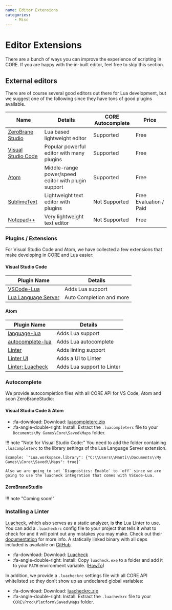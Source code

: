 ```yaml
---
name: Editor Extensions
categories:
    - Misc
---
```


# Editor Extensions

There are a bunch of ways you can improve the experience of scripting in CORE. If you are happy with the in-built editor, feel free to skip this section.

## External editors

There are of course several good editors out there for Lua development, but we suggest one of the following since they have tons of good plugins available.

| Name                                                                    | Details                                             | CORE Autocomplete | Price                  |
| ----------------------------------------------------------------------- | --------------------------------------------------- | ----------------- | ---------------------- |
| [ZeroBrane Studio](https://studio.zerobrane.com/download?not-this-time) | Lua based lightweight editor                        | Supported         | Free                   |
| [Visual Studio Code](https://code.visualstudio.com/download)            | Popular powerful editor with many plugins           | Supported         | Free                   |
| [Atom](https://atom.io/)                                                | Middle-range power/speed editor with plugin support | Supported         | Free                   |
| [SublimeText](https://www.sublimetext.com/3)                            | Lightweight text editor with plugins                | Not Supported     | Free Evaluation / Paid |
| [Notepad++](https://notepad-plus-plus.org/)                             | Very lightweight text editor                        | Not Supported     | Free                   |

### Plugins / Extensions

For Visual Studio Code and Atom, we have collected a few extensions that make developing in CORE and Lua easier:

#### Visual Studio Code

| Plugin Name                                                                            | Details                  |
| -------------------------------------------------------------------------------------- | ------------------------ |
| [VSCode-Lua](https://marketplace.visualstudio.com/items?itemName=trixnz.vscode-lua)    | Adds Lua support         |
| [Lua Language Server](https://marketplace.visualstudio.com/items?itemName=sumneko.lua) | Auto Completion and more |

#### Atom

| Plugin Name                                                   | Details                    |
| ------------------------------------------------------------- | -------------------------- |
| [language-lua](https://atom.io/packages/language-lua)         | Adds Lua support           |
| [autocomplete-lua](https://atom.io/packages/autocomplete-lua) | Adds Lua autocomplete      |
| [Linter](https://atom.io/packages/linter)                     | Adds linting support       |
| [Linter UI](https://atom.io/packages/linter-ui-default)       | Adds a UI to Linter        |
| [Linter: Luacheck](https://atom.io/packages/linter-luacheck)  | Adds Lua support to Linter |

### Autocomplete

We provide autocompletion files with all CORE API for VS Code, Atom and soon ZeroBraneStudio:

#### Visual Studio Code & Atom

* :fa-download: Download: [luacompleterc.zip](../assets/api/luacompleterc.zip "API Autocomplete Files")
* :fa-angle-double-right: Install: Extract the `.luacompleterc` file to your `Documents\My Games\Core\Saved\Maps` folder.

!!! note "Note for Visual Studio Code:"
    You need to add the folder containing `.luacompleterc` to the library settings of the Lua Language Server extension.

    Example: `"Lua.workspace.library": {"C:\\Users\\Manti\\Documents\\My Games\\Core\\Saved\\Maps": true}`

    Also we are going to set `Diagnostics: Enable` to `off` since we are going to use the luacheck integration that comes with VSCode-Lua.

#### ZeroBraneStudio

!!! note "Coming soon!"
<!--
* :fa-download: Download: [manticoreapi.lua](../assets/api/manticoreapi.lua "API Autocomplete Files")
* :fa-angle-double-right: Install:
    * Add `manticoreapi.lua` file to `ZeroBraneStudio/api/lua/` folder.
    * Go to **Edit -> Preferences -> Settings: System** and add `api = {"manticoreapi"}` to your settings.
    * Save and restart ZeroBraneStudio. -->

### Installing a Linter

[Luacheck](https://github.com/mpeterv/luacheck), which also serves as a static analyzer, is **the** Lua Linter to use. You can add a `.luacheckrc` config file to your project that tells it what to check for and it will point out any mistakes you may make. Check out their [documentation](https://luacheck.readthedocs.io/en/stable/) for more info. A statically linked binary with all deps included is available on [GitHub](https://github.com/mpeterv/luacheck/releases/).

* :fa-download: Download: [Luacheck](https://github.com/mpeterv/luacheck/releases/)
* :fa-angle-double-right: Install: Copy `luacheck.exe` to a folder and add it to your `PATH` environment variable. ([HowTo](https://www.architectryan.com/2018/03/17/add-to-the-path-on-windows-10/))

In addition, we provide a `.luacheckrc` settings file with all CORE API whitelisted so they don't show up as undeclared global variables:

* :fa-download: Download: [luacheckrc.zip](../assets/api/luacheckrc.zip "luacheckrc.zip")
* :fa-angle-double-right: Install: Extract the `.luacheckrc` file to your `CORE\Prod\Platform\Saved\Maps` folder.
